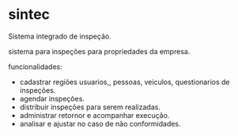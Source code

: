 # sintec

Sistema integrado de inspeção.

sistema para inspeções para propriedades da empresa.

funcionalidades:

 - cadastrar regiões usuarios,, pessoas, veiculos, questionarios de inspeções.
 - agendar inspeções.
 - distribuir inspeções para serem realizadas.
 - administrar retornor e acompanhar execução.
 - analisar e ajustar no caso de não conformidades.
